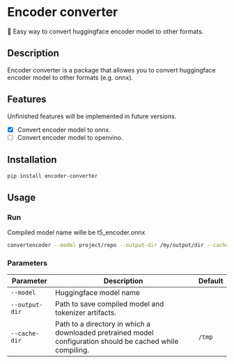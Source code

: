 # Encoder converter
:rocket: Easy way to convert huggingface encoder model to other formats.
## Description
Encoder converter is a package that allowes you to convert huggingface encoder model to other formats (e.g. onnx).
## Features
Unfinished features will be implemented in future versions.
- [x] Convert encoder model to onnx.
- [ ] Convert encoder model to openvino.
## Installation
```bash
pip install encoder-converter
```
## Usage
### Run
Compiled model name wille be t5_encoder.onnx
```bash
convertencoder --model project/repo --output-dir /my/output/dir --cache_dir /cache/dir
```
### Parameters
| Parameter           | Description                                               | Default   |
|---------------------|-----------------------------------------------------------|-----------|
| `--model`           | Huggingface model name                                    |           |
| `--output-dir`      | Path to save compiled model and tokenizer artifacts.      |           |
| `--cache-dir`       | Path to a directory in which a downloaded pretrained model configuration should be cached while compiling.                                                 |  `/tmp`   |